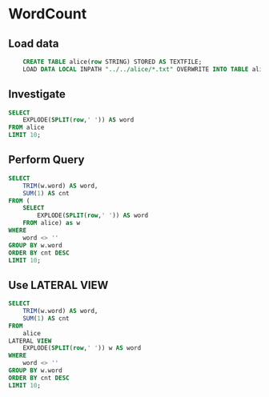 # WordCount

## Load data
 
```sql
    CREATE TABLE alice(row STRING) STORED AS TEXTFILE;
    LOAD DATA LOCAL INPATH "../../alice/*.txt" OVERWRITE INTO TABLE alice;
```


## Investigate

```sql
SELECT 
    EXPLODE(SPLIT(row,' ')) AS word 
FROM alice
LIMIT 10; 
```


## Perform Query

```sql
SELECT 
    TRIM(w.word) AS word,
    SUM(1) AS cnt 
FROM (
    SELECT 
        EXPLODE(SPLIT(row,' ')) AS word 
    FROM alice) as w 
WHERE
    word <> ''
GROUP BY w.word
ORDER BY cnt DESC 
LIMIT 10;
```


## Use LATERAL VIEW

```sql
SELECT 
    TRIM(w.word) AS word,
    SUM(1) AS cnt 
FROM
    alice 
LATERAL VIEW
    EXPLODE(SPLIT(row,' ')) w AS word 
WHERE
    word <> ''
GROUP BY w.word
ORDER BY cnt DESC 
LIMIT 10;
```
